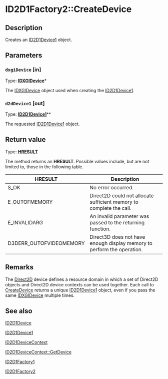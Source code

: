 # ID2D1Factory2::CreateDevice

## Description

Creates an [ID2D1Device1](https://learn.microsoft.com/windows/desktop/api/d2d1_2/nn-d2d1_2-id2d1device1) object.

## Parameters

### `dxgiDevice` [in]

Type: **[IDXGIDevice](https://learn.microsoft.com/windows/desktop/api/dxgi/nn-dxgi-idxgidevice)***

The [IDXGIDevice](https://learn.microsoft.com/windows/desktop/api/dxgi/nn-dxgi-idxgidevice) object used when creating the [ID2D1Device1](https://learn.microsoft.com/windows/desktop/api/d2d1_2/nn-d2d1_2-id2d1device1).

### `d2dDevice1` [out]

Type: **[ID2D1Device1](https://learn.microsoft.com/windows/desktop/api/d2d1_2/nn-d2d1_2-id2d1device1)****

The requested [ID2D1Device1](https://learn.microsoft.com/windows/desktop/api/d2d1_2/nn-d2d1_2-id2d1device1) object.

## Return value

Type: **[HRESULT](https://learn.microsoft.com/windows/win32/com/structure-of-com-error-codes)**

The method returns an **HRESULT**. Possible values include, but are not limited to, those in the following table.

| HRESULT | Description |
| --- | --- |
| S_OK | No error occurred. |
| E_OUTOFMEMORY | Direct2D could not allocate sufficient memory to complete the call. |
| E_INVALIDARG | An invalid parameter was passed to the returning function. |
| D3DERR_OUTOFVIDEOMEMORY | Direct3D does not have enough display memory to perform the operation. |

## Remarks

The [Direct2D](https://learn.microsoft.com/windows/desktop/Direct2D/direct2d-portal) device defines a resource domain in which a set of Direct2D objects and Direct2D device contexts can be used together. Each call to [CreateDevice](https://learn.microsoft.com/windows/desktop/api/d2d1_1/nf-d2d1_1-d2d1createdevice) returns a unique [ID2D1Device1](https://learn.microsoft.com/windows/desktop/api/d2d1_2/nn-d2d1_2-id2d1device1) object, even if you pass the same [IDXGIDevice](https://learn.microsoft.com/windows/desktop/api/dxgi/nn-dxgi-idxgidevice) multiple times.

## See also

[ID2D1Device](https://learn.microsoft.com/windows/desktop/api/d2d1_1/nn-d2d1_1-id2d1device)

[ID2D1Device1](https://learn.microsoft.com/windows/desktop/api/d2d1_2/nn-d2d1_2-id2d1device1)

[ID2D1DeviceContext](https://learn.microsoft.com/windows/desktop/api/d2d1_1/nn-d2d1_1-id2d1devicecontext)

[ID2D1DeviceContext::GetDevice](https://learn.microsoft.com/windows/desktop/api/d2d1_1/nf-d2d1_1-id2d1devicecontext-getdevice)

[ID2D1Factory1](https://learn.microsoft.com/windows/desktop/api/d2d1_1/nn-d2d1_1-id2d1factory1)

[ID2D1Factory2](https://learn.microsoft.com/windows/desktop/api/d2d1_2/nn-d2d1_2-id2d1factory2)